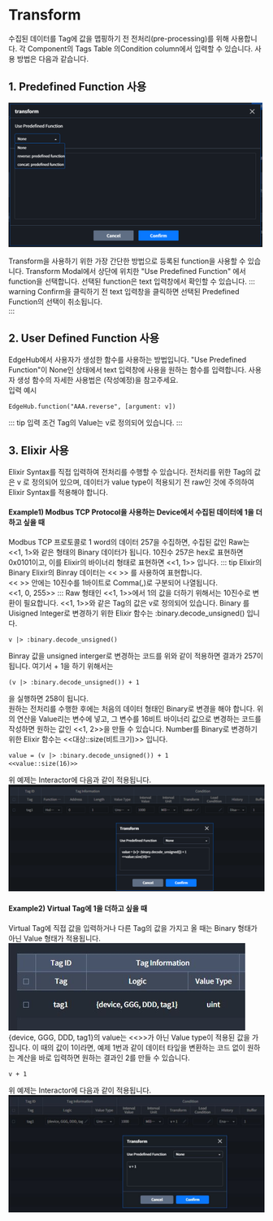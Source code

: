 
# Transform
수집된 데이터를 Tag에 값을 맵핑하기 전 전처리(pre-processing)를 위해 사용합니다. 각 Component의 Tags Table 의Condition column에서 입력할 수 있습니다. 사용 방법은 다음과 같습니다.  
## 1. Predefined Function 사용  
<img src="../../img/details/transform_modal.png" width="500">

Transform을 사용하기 위한 가장 간단한 방법으로 등록된 function을 사용할 수 있습니다. Transform Modal에서 상단에 위치한 "Use Predefined Function" 에서 function을 선택합니다. 선택된 function은 text 입력창에서 확인할 수 있습니다. 
::: warning
Confirm을 클릭하기 전 text 입력창을 클릭하면 선택된 Predefined Function의 선택이 취소됩니다.  
:::


## 2. User Defined Function 사용  
EdgeHub에서 사용자가 생성한 함수를 사용하는 방법입니다. "Use Predefined Function"이 None인 상태에서 text 입력창에 사용을 원하는 함수를 입력합니다. 사용자 생성 함수의 자세한 사용법은 (작성예정)을 참고주세요.   
입력 예시  
```
EdgeHub.function("AAA.reverse", [argument: v])
```
::: tip 입력 조건
Tag의 Value는 v로 정의되어 있습니다.
:::

## 3. Elixir 사용
Elixir Syntax를 직접 입력하여 전처리를 수행할 수 있습니다. 전처리를 위한 Tag의 값은 v 로 정의되어 있으며, 데이터가 value type이 적용되기 전 raw인 것에 주의하여 Elixir Syntax를 적용해야 합니다.

#### Example1) Modbus TCP Protocol을 사용하는 Device에서 수집된 데이터에 1을 더하고 싶을 때
Modbus TCP 프로토콜로 1 word의 데이터 257을 수집하면, 수집된 값인 Raw는 <<1, 1>와 같은 형태의 Binary 데이터가 됩니다.
10진수 257은 hex로 표현하면 0x0101이고, 이를 Elixir의 바이너리 형태로 표현하면 <<1, 1>> 입니다. 
::: tip Elixir의 Binary
Elixir의 Binray 데이터는 << >> 를 사용하여 표현합니다.  
<< >> 안에는 10진수를 1바이트로 Comma(,)로 구분되어 나열됩니다.  
<<1, 0, 255>>
:::
Raw 형태인 <<1, 1>>에서 1의 값을 더하기 위해서는 10진수로 변환이 필요합니다. <<1, 1>>와 같은 Tag의 값은 v로 정의되어 있습니다.
Binary 를 Uisigned Integer로 변경하기 위한 Elixir 함수는 :binary.decode_unsigned() 입니다.
```
v |> :binary.decode_unsigned()
```
Binray 값을 unsigned interger로 변경하는 코드를 위와 같이 적용하면 결과가 257이 됩니다. 여기서 + 1을 하기 위해서는
```
(v |> :binary.decode_unsigned()) + 1
```
을 실행하면 258이 됩니다.  
원하는 전처리를 수행한 후에는 처음의 데이터 형태인 Binary로 변경을 해야 합니다. 위의 연산을 Value리는 변수에 넣고, 그 변수를 16비트 바이너리 값으로 변경하는 코드를 작성하면 원하는 값인 <<1, 2>>을 만들 수 있습니다. Number를 Binary로 변경하기 위한 Elixir 함수는 <<대상::size(비트크기)>> 입니다.
```
value = (v |> :binary.decode_unsigned()) + 1
<<value::size(16)>>
```

위 예제는 Interactor에 다음과 같이 적용됩니다.
![img](../../img/details/transform_example1.png)


#### Example2) Virtual Tag에 1을 더하고 싶을 때
Virtual Tag에 직접 값을 입력하거나 다른 Tag의 값을 가지고 올 때는 Binary 형태가 아닌 Value 형태가 적용됩니다.
![img](../../img/details/transform_example2_1.png)  
{device, GGG, DDD, tag1}의 value는 <<>>가 아닌 Value type이 적용된 값을 가집니다. 이 때의 값이 1이라면, 예제 1번과 같이 데이터 타잎을 변환하는 코드 없이 원하는 계산을 바로 입력하면 원하는 결과인 2를 만들 수 있습니다.  
```
v + 1
``` 

위 예제는 Interactor에 다음과 같이 적용됩니다.
![img](../../img/details/transform_example2_2.png)
